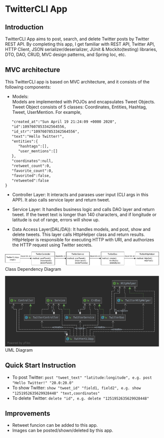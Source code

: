 # TwitterCLI App 

## Introduction
TwitterCLI App aims to post, search, and delete Twitter posts by Twitter REST API. By completing this app, I get familiar with REST API, Twitter API, HTTP Client, JSON serializer/deserializer, JUnit & Mockito(testing) libraries, DTO, DAO, CRUD, MVC design patterns, and Spring Ioc, etc.

## MVC architecture
This TwitterCLI app is based on MVC architecture, and it consists of the following components:

+ Models:\
Models are implemented with POJOs and encapsulates Tweet Objects. Tweet Object consists of 5 classes:
Coordinates, Entities, Hashtag, Tweet, UserMention. For example,
```{
   "created_at":"Sun April 19 21:24:09 +0000 2020",
   "id":1097607853342564556,
   "id_str":"1097607853342564556",
   "text":"Hello Twitter!",
   "entities":{
      "hashtags":[],      
      "user_mentions":[]  
   },
   "coordinates":null,    
   "retweet_count":0,
   "favorite_count":0,
   "favorited":false,
   "retweeted":false
}
```
+ Controller Layer: It interacts and parases user input (CLI args in this APP). It also calls service layer and return tweet.

+ Service Layer: It handles business logic and calls DAO layer and return tweet. If the tweet text is longer than 140 characters, and if longitude or latitude is out of range, errors will show up.

+ Data Access Layer(DAL/DA)): It handles models, and post, show and delete tweets. This layer calls HttpHelper class and return results. HttpHelper is responsible for executing HTTP with URI, and authorizes the HTTP request using Twitter secrets.

![image](./asset/diagram.png)
                                                   Class Dependency Diagram
                                                   
![image](./asset/TwitterDao.png)\
                                                         UML Diagram

## Quick Start Instruction
+ To post Twitter: `post "tweet_text" "latitude:longitude", e.g. post "Hello Twitter!" "20.0:20.0"`
+ To show Twitter: `show "tweet_id" "field1, field2", e.g. show "1251952635629928448" "text,coordinates"`
+ To delete Twitter: `delete "id", e.g. delete "1251952635629928448"`

## Improvements
+ Retweet funcion can be added to this app.
+ Images can be posted/shown/deleted by this app.


